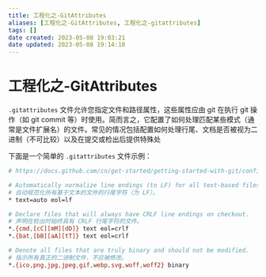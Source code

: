 ```yaml
---
title: 工程化之-GitAttributes
aliases: [工程化之-GitAttributes, 工程化之-gitattributes]
tags: []
date created: 2023-05-08 19:03:21
date updated: 2023-05-08 19:14:10
---
```


# 工程化之-GitAttributes

`.gitattributes` 文件允许您指定文件和路径属性，这些属性应由 git 在执行 git 操作（如 git commit 等）时使用。简而言之，它配置了如何处理匹配某些模式（通常是文件扩展名）的文件。常见的情况包括配置如何处理行尾、文档是否被视为二进制（不可比较）以及在提交或检出后提供特殊处

下面是一个简单的 `.gitattributes` 文件示例：

```sh
# https://docs.github.com/cn/get-started/getting-started-with-git/configuring-git-to-handle-line-endings

# Automatically normalize line endings (to LF) for all text-based files.
# 自动规范化所有基于文本的文件的行尾字符（为 LF）。
* text=auto eol=lf

# Declare files that will always have CRLF line endings on checkout.
# 声明在检出时始终具有 CRLF 行尾字符的文件。
*.{cmd,[cC][mM][dD]} text eol=crlf
*.{bat,[bB][aA][tT]} text eol=crlf

# Denote all files that are truly binary and should not be modified.
# 指示所有真正的二进制文件，不应被修改。
*.{ico,png,jpg,jpeg,gif,webp,svg,woff,woff2} binary
```

